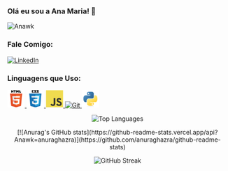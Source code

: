 ### Olá eu sou a Ana Maria! 👋

<p align="left"> <img src="https://komarev.com/ghpvc/?username=Anawk&label=Profile%20views&color=0e75b6&style=flat" alt="Anawk" /> </p>

<h3 align="left">Fale Comigo:</h3>
<p align="left">
  <a href="https://www.linkedin.com/in/anamaria-costalima/" target="_blank"><img align="center" src="https://raw.githubusercontent.com/rahuldkjain/github-profile-readme-generator/master/src/images/icons/Social/linked-in-alt.svg" alt="LinkedIn" height="30" width="40" /></a>
</p>

<h3 align="left">Linguagens que Uso:</h3>
<p align="left">
  <a href="https://www.w3.org/html/" target="_blank"> <img src="https://raw.githubusercontent.com/devicons/devicon/master/icons/html5/html5-original-wordmark.svg" alt="HTML5" width="40" height="40"/> </a>
  <a href="https://www.w3schools.com/css/" target="_blank"> <img src="https://raw.githubusercontent.com/devicons/devicon/master/icons/css3/css3-original-wordmark.svg" alt="CSS3" width="40" height="40"/> </a>
  <a href="https://developer.mozilla.org/en-US/docs/Web/JavaScript" target="_blank"> <img src="https://raw.githubusercontent.com/devicons/devicon/master/icons/javascript/javascript-original.svg" alt="JavaScript" width="40" height="40"/> </a>
  <a href="https://git-scm.com/" target="_blank"> <img src="https://www.vectorlogo.zone/logos/git-scm/git-scm-icon.svg" alt="Git" width="40" height="40"/> </a>
  <a href="https://www.python.org" target="_blank"> <img src="https://raw.githubusercontent.com/devicons/devicon/master/icons/python/python-original.svg" alt="Python" width="40" height="40"/> </a>
</p>

<p align="center">
  <img src="https://github-readme-stats.vercel.app/api/top-langs/?username=Anawk&layout=compact" alt="Top Languages" />
</p>

<p align="center">
  [![Anurag's GitHub stats](https://github-readme-stats.vercel.app/api?Anawk=anuraghazra)](https://github.com/anuraghazra/github-readme-stats)
</p>

<p align="center">
  <img src="https://github-readme-streak-stats.herokuapp.com/?user=Anawk" alt="GitHub Streak" />
</p>
